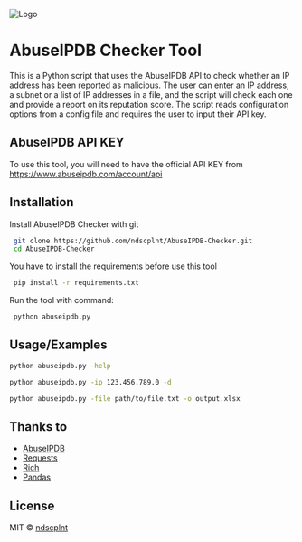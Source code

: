 
![Logo](https://i.imgur.com/HEgWwcF.png)
# AbuseIPDB Checker Tool

This is a Python script that uses the AbuseIPDB API to check whether an IP address has been reported as malicious. The user can enter an IP address, a subnet or a list of IP addresses in a file, and the script will check each one and provide a report on its reputation score. The script reads configuration options from a config file and requires the user to input their API key.

## AbuseIPDB API KEY

To use this tool, you will need to have the official API KEY from https://www.abuseipdb.com/account/api

## Installation

Install AbuseIPDB Checker with git

```bash
 git clone https://github.com/ndscplnt/AbuseIPDB-Checker.git
 cd AbuseIPDB-Checker
```

You have to install the requirements before use this tool

```bash
 pip install -r requirements.txt
```

Run the tool with command:

```bash
 python abuseipdb.py
```
## Usage/Examples

```bash
python abuseipdb.py -help

python abuseipdb.py -ip 123.456.789.0 -d

python abuseipdb.py -file path/to/file.txt -o output.xlsx 

```

## Thanks to
- [AbuseIPDB](https://www.abuseipdb.com)
- [Requests](https://github.com/psf/requests)
- [Rich](https://github.com/Textualize/rich)
- [Pandas](https://github.com/pandas-dev/pandas)

## License
MIT © [ndscplnt](https://github.com/ndscplnt/AbuseIPDB-Checker/blob/main/LICENSE.md)
